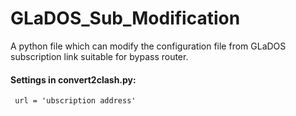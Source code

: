 # GLaDOS_Sub_Modification
A python file which can modify the configuration file from GLaDOS subscription link suitable for bypass router.

#### Settings in convert2clash.py:
     url = 'ubscription address'
